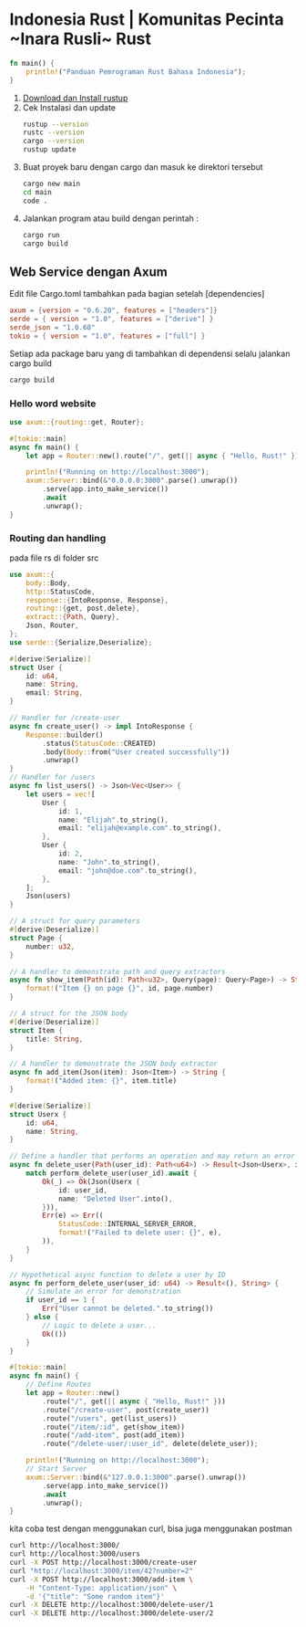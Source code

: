 # Indonesia Rust | Komunitas Pecinta ~Inara Rusli~ Rust

```rs
fn main() {
    println!("Panduan Pemrograman Rust Bahasa Indonesia");
}
```

1. [Download dan Install rustup](https://www.rust-lang.org/tools/install)  
2. Cek Instalasi dan update
   ```sh
   rustup --version
   rustc --version
   cargo --version
   rustup update
   ```
3. Buat proyek baru dengan cargo dan masuk ke direktori tersebut
   ```sh
   cargo new main
   cd main
   code .
   ```
4. Jalankan program atau build dengan perintah :
   ```sh
   cargo run
   cargo build
   ```

## Web Service dengan Axum

Edit file Cargo.toml tambahkan pada bagian setelah [dependencies]
```toml
axum = {version = "0.6.20", features = ["headers"]}
serde = { version = "1.0", features = ["derive"] }
serde_json = "1.0.68"
tokio = { version = "1.0", features = ["full"] }
```

Setiap ada package baru yang di tambahkan di dependensi selalu jalankan cargo build

```sh
cargo build
```

### Hello word website

```rs
use axum::{routing::get, Router};

#[tokio::main]
async fn main() {
    let app = Router::new().route("/", get(|| async { "Hello, Rust!" }));

    println!("Running on http://localhost:3000");
    axum::Server::bind(&"0.0.0.0:3000".parse().unwrap())
        .serve(app.into_make_service())
        .await
        .unwrap();
}
```

### Routing dan handling

pada file rs di folder src
```rs
use axum::{
    body::Body,
    http::StatusCode,
    response::{IntoResponse, Response},
    routing::{get, post,delete},
    extract::{Path, Query},
    Json, Router,
};
use serde::{Serialize,Deserialize};

#[derive(Serialize)]
struct User {
    id: u64,
    name: String,
    email: String,
}

// Handler for /create-user
async fn create_user() -> impl IntoResponse {
    Response::builder()
        .status(StatusCode::CREATED)
        .body(Body::from("User created successfully"))
        .unwrap()
}
// Handler for /users
async fn list_users() -> Json<Vec<User>> {
    let users = vec![
        User {
            id: 1,
            name: "Elijah".to_string(),
            email: "elijah@example.com".to_string(),
        },
        User {
            id: 2,
            name: "John".to_string(),
            email: "john@doe.com".to_string(),
        },
    ];
    Json(users)
}

// A struct for query parameters
#[derive(Deserialize)]
struct Page {
    number: u32,
}

// A handler to demonstrate path and query extractors
async fn show_item(Path(id): Path<u32>, Query(page): Query<Page>) -> String {
    format!("Item {} on page {}", id, page.number)
}

// A struct for the JSON body
#[derive(Deserialize)]
struct Item {
    title: String,
}

// A handler to demonstrate the JSON body extractor
async fn add_item(Json(item): Json<Item>) -> String {
    format!("Added item: {}", item.title)
}

#[derive(Serialize)]
struct Userx {
    id: u64,
    name: String,
}

// Define a handler that performs an operation and may return an error
async fn delete_user(Path(user_id): Path<u64>) -> Result<Json<Userx>, impl IntoResponse> {
    match perform_delete_user(user_id).await {
        Ok(_) => Ok(Json(Userx {
            id: user_id,
            name: "Deleted User".into(),
        })),
        Err(e) => Err((
            StatusCode::INTERNAL_SERVER_ERROR,
            format!("Failed to delete user: {}", e),
        )),
    }
}

// Hypothetical async function to delete a user by ID
async fn perform_delete_user(user_id: u64) -> Result<(), String> {
    // Simulate an error for demonstration
    if user_id == 1 {
        Err("User cannot be deleted.".to_string())
    } else {
        // Logic to delete a user...
        Ok(())
    }
}

#[tokio::main]
async fn main() {
    // Define Routes
    let app = Router::new()
        .route("/", get(|| async { "Hello, Rust!" }))
        .route("/create-user", post(create_user))
        .route("/users", get(list_users))
        .route("/item/:id", get(show_item))
        .route("/add-item", post(add_item))
        .route("/delete-user/:user_id", delete(delete_user));

    println!("Running on http://localhost:3000");
    // Start Server
    axum::Server::bind(&"127.0.0.1:3000".parse().unwrap())
        .serve(app.into_make_service())
        .await
        .unwrap();
}
```
kita coba test dengan menggunakan curl, bisa juga menggunakan postman
```sh
curl http://localhost:3000/
curl http://localhost:3000/users
curl -X POST http://localhost:3000/create-user
curl "http://localhost:3000/item/42?number=2"
curl -X POST http://localhost:3000/add-item \
    -H "Content-Type: application/json" \
    -d '{"title": "Some random item"}'
curl -X DELETE http://localhost:3000/delete-user/1
curl -X DELETE http://localhost:3000/delete-user/2

```


